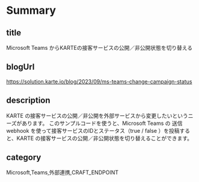 # Summary

## title

Microsoft Teams からKARTEの接客サービスの公開／非公開状態を切り替える

## blogUrl
https://solution.karte.io/blog/2023/09/ms-teams-change-campaign-status

## description

KARTE の接客サービスの公開／非公開を外部サービスから変更したいというニーズがあります。
このサンプルコードを使うと、Microsoft Teams の 送信 webhook を使って接客サービスのIDとステータス（true / false ）を投稿すると、KARTE の接客サービスの公開／非公開状態を切り替えることができます。

## category

Microsoft,Teams,外部連携,CRAFT_ENDPOINT
